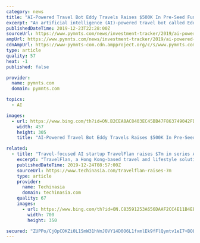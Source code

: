 ```yaml
---
category: news
title: "AI-Powered Travel Bot Eddy Travels Raises $500K In Pre-Seed Funding"
excerpt: "An artificial intelligence (AI)-powered travel bot called Eddy Travels has raised about $500,000 in a pre-Seed funding round, according to reports. The funding round was led by Techstars Toronto, Open Circle Capital from Lithuania, Practica Capital, and angel investors from North America and Europe. Eddy Travels was launched in 2018 ..."
publishedDateTime: 2019-12-23T22:28:00Z
sourceUrl: https://www.pymnts.com/news/investment-tracker/2019/ai-powered-travel-bot-eddy-travels-raises-500k-in-pre-seed-funding/
ampUrl: https://www.pymnts.com/news/investment-tracker/2019/ai-powered-travel-bot-eddy-travels-raises-500k-in-pre-seed-funding/amp/
cdnAmpUrl: https://www-pymnts-com.cdn.ampproject.org/c/s/www.pymnts.com/news/investment-tracker/2019/ai-powered-travel-bot-eddy-travels-raises-500k-in-pre-seed-funding/amp/
type: article
quality: 57
heat: -1
published: false

provider:
  name: pymnts.com
  domain: pymnts.com

topics:
  - AI

images:
  - url: https://www.bing.com/th?id=ON.B2CEA8AC8403EC45BB47F863749042FD
    width: 457
    height: 305
    title: "AI-Powered Travel Bot Eddy Travels Raises $500K In Pre-Seed Funding"

related:
  - title: "Travel-focused AI startup TravelFlan raises $7m in series A round"
    excerpt: "TravelFlan, a Hong Kong-based travel and lifestyle solutions provider backed by AI, announced it has raised US$7 million in a series A funding round led by Sogong PinPoint Kclavis AI Travel Tech Fund, an investment arm of Lazard Korea. Artesian Capital, Linear Venture, Construction-Radiant Tech Ventures Fund, Hong Kong government’s ITVFC fund ..."
    publishedDateTime: 2019-12-24T08:57:00Z
    sourceUrl: https://www.techinasia.com/travelflan-raises-7m
    type: article
    provider:
      name: Techinasia
      domain: techinasia.com
    quality: 67
    images:
      - url: https://www.bing.com/th?id=ON.C83591253A656DAAF2CC4E11B4EE0712
        width: 700
        height: 350

secured: "ZUPPo/CjOpCOKZi0L1SmW31hVmJOVY14D0O6L1fxmlEk9fFlQymtv1eI7+BOL3Wo233KySwtWg2BvucYapDu1TOmG3WPUzD3BQcl0RY2yfNSZDUm6MxplxHfJcFSITjYvD30DffaolCm57jzMcQg6DErhdXTUYpyEvBs4TKzIFofavi7AWGk5kQH+ON0R9v20qqCnYz4dAjTGaYM3gFT8hGXPehx2We0sda20WcXGp3gYJZxZb9V1DsQ9qm8AHEEWsnH+jIkiRr2EXXzpjVwHg==;pxCcCky2tb1GvwG4m7oGtA=="
---
```


